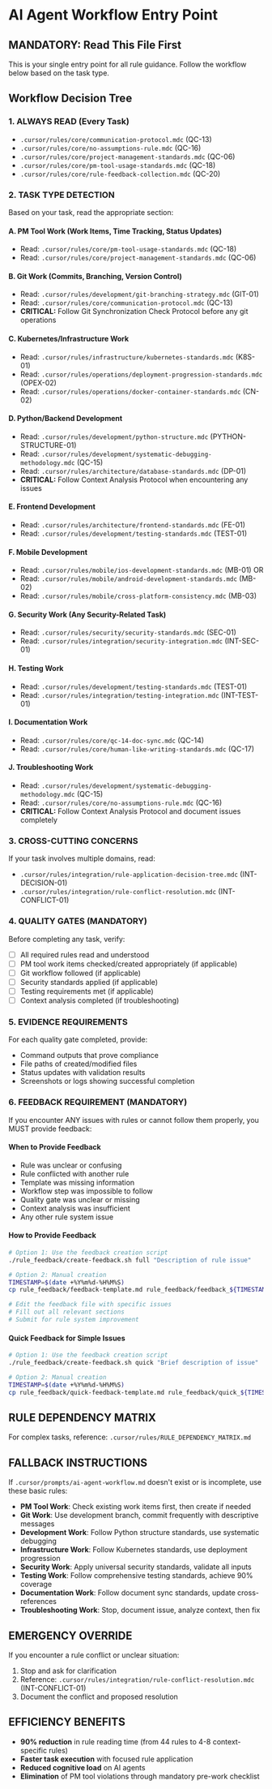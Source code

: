 # AI Agent Workflow Entry Point

## MANDATORY: Read This File First

This is your single entry point for all rule guidance. Follow the workflow below based on the task type.

## Workflow Decision Tree

### 1. ALWAYS READ (Every Task)
- `.cursor/rules/core/communication-protocol.mdc` (QC-13)
- `.cursor/rules/core/no-assumptions-rule.mdc` (QC-16)
- `.cursor/rules/core/project-management-standards.mdc` (QC-06)
- `.cursor/rules/core/pm-tool-usage-standards.mdc` (QC-18)
- `.cursor/rules/core/rule-feedback-collection.mdc` (QC-20)

### 2. TASK TYPE DETECTION
Based on your task, read the appropriate section:

#### A. PM Tool Work (Work Items, Time Tracking, Status Updates)
- Read: `.cursor/rules/core/pm-tool-usage-standards.mdc` (QC-18)
- Read: `.cursor/rules/core/project-management-standards.mdc` (QC-06)

#### B. Git Work (Commits, Branching, Version Control)
- Read: `.cursor/rules/development/git-branching-strategy.mdc` (GIT-01)
- Read: `.cursor/rules/core/communication-protocol.mdc` (QC-13)
- **CRITICAL:** Follow Git Synchronization Check Protocol before any git operations

#### C. Kubernetes/Infrastructure Work
- Read: `.cursor/rules/infrastructure/kubernetes-standards.mdc` (K8S-01)
- Read: `.cursor/rules/operations/deployment-progression-standards.mdc` (OPEX-02)
- Read: `.cursor/rules/operations/docker-container-standards.mdc` (CN-02)

#### D. Python/Backend Development
- Read: `.cursor/rules/development/python-structure.mdc` (PYTHON-STRUCTURE-01)
- Read: `.cursor/rules/development/systematic-debugging-methodology.mdc` (QC-15)
- Read: `.cursor/rules/architecture/database-standards.mdc` (DP-01)
- **CRITICAL:** Follow Context Analysis Protocol when encountering any issues

#### E. Frontend Development
- Read: `.cursor/rules/architecture/frontend-standards.mdc` (FE-01)
- Read: `.cursor/rules/development/testing-standards.mdc` (TEST-01)

#### F. Mobile Development
- Read: `.cursor/rules/mobile/ios-development-standards.mdc` (MB-01) OR
- Read: `.cursor/rules/mobile/android-development-standards.mdc` (MB-02)
- Read: `.cursor/rules/mobile/cross-platform-consistency.mdc` (MB-03)

#### G. Security Work (Any Security-Related Task)
- Read: `.cursor/rules/security/security-standards.mdc` (SEC-01)
- Read: `.cursor/rules/integration/security-integration.mdc` (INT-SEC-01)

#### H. Testing Work
- Read: `.cursor/rules/development/testing-standards.mdc` (TEST-01)
- Read: `.cursor/rules/integration/testing-integration.mdc` (INT-TEST-01)

#### I. Documentation Work
- Read: `.cursor/rules/core/qc-14-doc-sync.mdc` (QC-14)
- Read: `.cursor/rules/core/human-like-writing-standards.mdc` (QC-17)

#### J. Troubleshooting Work
- Read: `.cursor/rules/development/systematic-debugging-methodology.mdc` (QC-15)
- Read: `.cursor/rules/core/no-assumptions-rule.mdc` (QC-16)
- **CRITICAL:** Follow Context Analysis Protocol and document issues completely

### 3. CROSS-CUTTING CONCERNS
If your task involves multiple domains, read:
- `.cursor/rules/integration/rule-application-decision-tree.mdc` (INT-DECISION-01)
- `.cursor/rules/integration/rule-conflict-resolution.mdc` (INT-CONFLICT-01)

### 4. QUALITY GATES (MANDATORY)
Before completing any task, verify:
- [ ] All required rules read and understood
- [ ] PM tool work items checked/created appropriately (if applicable)
- [ ] Git workflow followed (if applicable)
- [ ] Security standards applied (if applicable)
- [ ] Testing requirements met (if applicable)
- [ ] Context analysis completed (if troubleshooting)

### 5. EVIDENCE REQUIREMENTS
For each quality gate completed, provide:
- Command outputs that prove compliance
- File paths of created/modified files
- Status updates with validation results
- Screenshots or logs showing successful completion

### 6. FEEDBACK REQUIREMENT (MANDATORY)
If you encounter ANY issues with rules or cannot follow them properly, you MUST provide feedback:

#### When to Provide Feedback
- Rule was unclear or confusing
- Rule conflicted with another rule
- Template was missing information
- Workflow step was impossible to follow
- Quality gate was unclear or missing
- Context analysis was insufficient
- Any other rule system issue

#### How to Provide Feedback
```bash
# Option 1: Use the feedback creation script
./rule_feedback/create-feedback.sh full "Description of rule issue"

# Option 2: Manual creation
TIMESTAMP=$(date +%Y%m%d-%H%M%S)
cp rule_feedback/feedback-template.md rule_feedback/feedback_${TIMESTAMP}.md

# Edit the feedback file with specific issues
# Fill out all relevant sections
# Submit for rule system improvement
```

#### Quick Feedback for Simple Issues
```bash
# Option 1: Use the feedback creation script
./rule_feedback/create-feedback.sh quick "Brief description of issue"

# Option 2: Manual creation
TIMESTAMP=$(date +%Y%m%d-%H%M%S)
cp rule_feedback/quick-feedback-template.md rule_feedback/quick_${TIMESTAMP}.md
```

## RULE DEPENDENCY MATRIX
For complex tasks, reference: `.cursor/rules/RULE_DEPENDENCY_MATRIX.md`

## FALLBACK INSTRUCTIONS
If `.cursor/prompts/ai-agent-workflow.md` doesn't exist or is incomplete, use these basic rules:
- **PM Tool Work**: Check existing work items first, then create if needed
- **Git Work**: Use development branch, commit frequently with descriptive messages
- **Development Work**: Follow Python structure standards, use systematic debugging
- **Infrastructure Work**: Follow Kubernetes standards, use deployment progression
- **Security Work**: Apply universal security standards, validate all inputs
- **Testing Work**: Follow comprehensive testing standards, achieve 90% coverage
- **Documentation Work**: Follow document sync standards, update cross-references
- **Troubleshooting Work**: Stop, document issue, analyze context, then fix

## EMERGENCY OVERRIDE
If you encounter a rule conflict or unclear situation:
1. Stop and ask for clarification
2. Reference: `.cursor/rules/integration/rule-conflict-resolution.mdc` (INT-CONFLICT-01)
3. Document the conflict and proposed resolution

## EFFICIENCY BENEFITS
- **90% reduction** in rule reading time (from 44 rules to 4-8 context-specific rules)
- **Faster task execution** with focused rule application
- **Reduced cognitive load** on AI agents
- **Elimination** of PM tool violations through mandatory pre-work checklist
